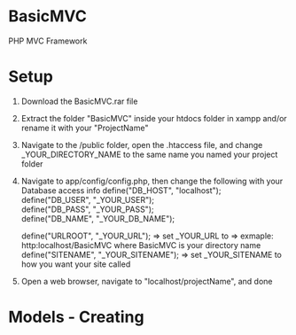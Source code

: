 # BasicMVC
PHP MVC Framework

# Setup
1. Download the BasicMVC.rar file
2. Extract the folder "BasicMVC" inside your htdocs folder in xampp and/or rename it with your "ProjectName"
3. Navigate to the /public folder, open the .htaccess file, and change _YOUR_DIRECTORY_NAME to the same name you named your project folder
4. Navigate to app/config/config.php, then change the following with your Database access info
    define("DB_HOST", "localhost"); <br>
    define("DB_USER", "_YOUR_USER"); <br>
    define("DB_PASS", "_YOUR_PASS"); <br>
    define("DB_NAME", "_YOUR_DB_NAME");
  
    define("URLROOT", "_YOUR_URL"); => set _YOUR_URL to => exmaple: http:localhost/BasicMVC where BasicMVC is your directory name
    define("SITENAME", "_YOUR_SITENAME"); => set _YOUR_SITENAME to how you want your site called
 
5. Open a web browser, navigate to "localhost/projectName", and done

# Models - Creating
